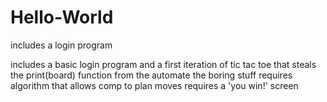 # Hello-World

includes a login program

includes a basic login program and a first iteration of tic tac toe that steals the print(board) function from the automate the boring stuff
requires algorithm that allows comp to plan moves
requires a 'you win!' screen

